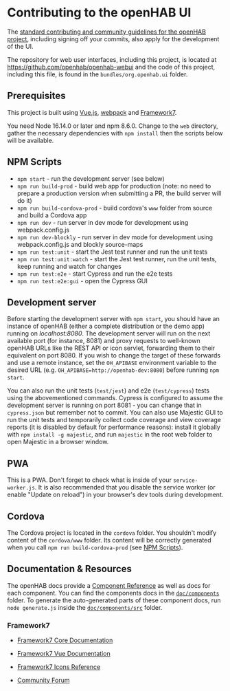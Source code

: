 # Contributing to the openHAB UI

The [standard contributing and community guidelines for the openHAB project](https://github.com/openhab/openhab-core/blob/main/CONTRIBUTING.md), including signing off your commits, also apply for the development of the UI.

The repository for web user interfaces, including this project, is located at https://github.com/openhab/openhab-webui and the code of this project, including this file, is found in the `bundles/org.openhab.ui` folder.

## Prerequisites

This project is built using [Vue.js](https://vuejs.org/), [webpack](https://webpack.js.org/) and [Framework7](https://framework7.io).

You need Node 16.14.0 or later and npm 8.6.0. Change to the `web` directory, gather the necessary dependencies with `npm install` then the scripts below will be available.

## NPM Scripts

* `npm start` - run the development server (see below)
* `npm run build-prod` - build web app for production (note: no need to prepare a production version when submitting a PR, the build server will do it)
* `npm run build-cordova-prod` - build cordova's `www` folder from source and build a Cordova app
* `npm run dev` - run server in dev mode for development using webpack.config.js
* `npm run dev-blockly` - run server in dev mode for development using webpack.config.js and blockly source-maps
* `npm run test:unit` - start the Jest test runner and run the unit tests
* `npm run test:unit:watch` - start the Jest test runner, run the unit tests, keep running and watch for changes
* `npm run test:e2e` - start Cypress and run the e2e tests
* `npm run test:e2e:gui` - open the Cypress GUI

## Development server

Before starting the development server with `npm start`, you should have an instance of openHAB (either a complete distribution or the demo app) running on _localhost:8080_.
The development server will run on the next available port (for instance, 8081) and proxy requests to well-known openHAB URLs like the REST API or icon servlet, forwarding them to their equivalent on port 8080.
If you wish to change the target of these forwards and use a remote instance, set the `OH_APIBASE` environment variable to the desired URL (e.g. `OH_APIBASE=http://openhab-dev:8080`) before running `npm start`.

You can also run the unit tests (`test/jest`) and e2e (`test/cypress`) tests using the abovementioned commands.
Cypress is configured to assume the development server is running on port 8081 - you can change that in `cypress.json` but remember not to commit.
You can also use Majestic GUI to run the unit tests and temporarily collect code coverage and view coverage reports (it is disabled by default for performance reasons): install it globally with `npm install -g majestic`, and run `majestic` in the root web folder to open Majestic in a browser window.

## PWA

This is a PWA. Don't forget to check what is inside of your `service-worker.js`. It is also recommended that you disable the service worker (or enable "Update on reload") in your browser's dev tools during development.

## Cordova

The Cordova project is located in the `cordova` folder. You shouldn't modify content of the `cordova/www` folder. Its content will be correctly generated when you call `npm run build-cordova-prod` (see [NPM Scripts](#npm-scripts)).

## Documentation & Resources

The openHAB docs provide a [Component Reference](https://www.openhab.org/docs/ui/components/) as well as docs for each component.
You can find the components docs in the [`doc/components`](doc/components) folder.
To generate the auto-generated parts of these component docs, run `node generate.js` inside the [`doc/components/src`](doc/components/src) folder.

### Framework7

* [Framework7 Core Documentation](https://framework7.io/docs/)
* [Framework7 Vue Documentation](https://framework7.io/vue/)

* [Framework7 Icons Reference](https://framework7.io/icons/)
* [Community Forum](https://forum.framework7.io)
